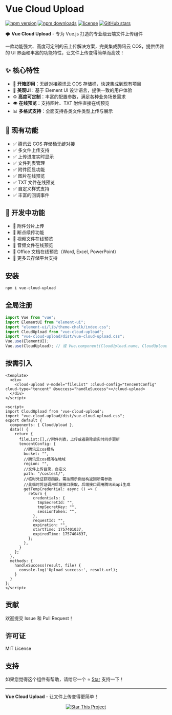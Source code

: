 # Vue Cloud Upload

[![npm version](https://img.shields.io/npm/v/vue-cloud-upload.svg?style=flat-square)](https://www.npmjs.com/package/vue-cloud-upload)
[![npm downloads](https://img.shields.io/npm/dt/vue-cloud-upload.svg?style=flat-square)](https://www.npmjs.com/package/vue-cloud-upload)
[![license](https://img.shields.io/npm/l/vue-cloud-upload.svg?style=flat-square)](https://www.npmjs.com/package/vue-cloud-upload)
[![GitHub stars](https://img.shields.io/github/stars/Leaderxin/cloud-upload.svg?style=social&label=Star)](https://github.com/Leaderxin/cloud-upload)

🌩 **Vue Cloud Upload** - 专为 Vue.js 打造的专业级云端文件上传组件

一款功能强大、高度可定制的云上传解决方案，完美集成腾讯云 COS，提供优雅的 UI 界面和丰富的功能特性，让文件上传变得简单而高效！

## ✨ 核心特性

- 🚀 **开箱即用**：无缝对接腾讯云 COS 存储桶，快速集成到现有项目
- 🎨 **美观UI**：基于 Element UI 设计语言，提供一致的用户体验
- ⚙️ **高度可定制**：丰富的配置参数，满足各种业务场景需求
- 👁 **在线预览**：支持图片、TXT 附件直接在线预览
- 📊 **多格式支持**：全面支持各类文件类型上传与展示

## 🔧 现有功能

- ✅ 腾讯云 COS 存储桶无缝对接
- ✅ 多文件上传支持
- ✅ 上传进度实时显示
- ✅ 文件列表管理
- ✅ 附件回显功能
- ✅ 图片在线预览
- ✅ TXT 文件在线预览
- ✅ 自定义样式支持
- ✅ 丰富的回调事件

## 🚧 开发中功能

- 🔄 附件分片上传
- 🔄 断点续传功能
- 🔄 视频文件在线预览
- 🔄 音频文件在线预览
- 🔄 Office 文档在线预览（Word, Excel, PowerPoint）
- 🔄 更多云存储平台支持


## 安装

```bash
npm i vue-cloud-upload
```

## 全局注册

```javascript
import Vue from "vue";
import ElementUI from "element-ui";
import "element-ui/lib/theme-chalk/index.css";
import CloudUpload from "vue-cloud-upload";
import "vue-cloud-upload/dist/vue-cloud-upload.css";
Vue.use(ElementUI);
Vue.use(CloudUpload); // 或 Vue.component(CloudUpload.name, CloudUpload);
```

## 按需引入

```vue
<template>
  <div>
    <cloud-upload v-model="fileList" :cloud-config="tencentConfig" cloud-type="tencent" @success="handleSuccess"></cloud-upload>
  </div>
</script>

<script>
import CloudUpload from 'vue-cloud-upload';
import "vue-cloud-upload/dist/vue-cloud-upload.css";
export default {
  components: { CloudUpload },
  data() {
    return {
      fileList:[],//附件列表，上传或者删除后实时同步更新
      tencentConfig: {
        //腾讯云cos桶名
        bucket: "",
        //腾讯云cos桶所在地域
        region: "",
        //文件上传目录，自定义
        path: "/costest/",
        //临时凭证获取函数，需按照示例结构返回所需参数
        //此临时凭证调用后端接口获取，后端接口调用腾讯云api生成
        getTempCredential: async () => {
          return {
            credentials: {
              tmpSecretId: "",
              tmpSecretKey: "",
              sessionToken: "",
            },
            requestId: "",
            expiration: "",
            startTime: 1757401037,
            expiredTime: 1757404637,
          };
        },
      }
    };
  },
  methods: {
    handleSuccess(result, file) {
      console.log('Upload success:', result.url);
    }
  }
};
</script>
```

## 贡献

欢迎提交 Issue 和 Pull Request！

## 许可证

MIT License

## 支持

如果您觉得这个组件有帮助，请给它一个 ⭐️ [Star](https://github.com/Leaderxin/cloud-upload) 支持一下！

---

**Vue Cloud Upload** - 让文件上传变得更简单！

<p align="center">
  <a href="https://github.com/Leaderxin/cloud-upload" target="_blank">
    <img src="https://img.shields.io/badge/⭐-Star%20This%20Project-blue?style=for-the-badge" alt="Star This Project">
  </a>
</p>


